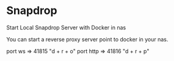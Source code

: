# Snapdrop

Start Local Snapdrop Server with Docker in nas

You can start a reverse proxy server point to docker in your nas.

port ws => 41815 "d + r + o"
port http => 41816 "d + r + p"
